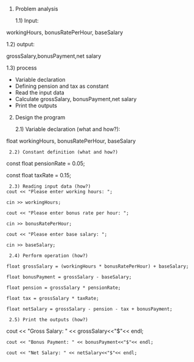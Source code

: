 1) Problem analysis
   
   1.1) Input: 

workingHours, bonusRatePerHour, baseSalary
   
   1.2) output:

 grossSalary,bonusPayment,net salary 
   
   1.3) process
   - Variable declaration 
   - Defining pension and tax as constant 
   - Read the input data
   - Calculate grossSalary, bonusPayment,net salary 
   - Print the outputs 
2) Design the program

     2.1) Variable declaration (what and how?):

 float workingHours, bonusRatePerHour, baseSalary

     2.2) Constant definition (what and how?)

 const float pensionRate = 0.05;

 const float taxRate = 0.15;

     2.3) Reading input data (how?) 
    cout << "Please enter working hours: ";

    cin >> workingHours;

    cout << "Please enter bonus rate per hour: ";

    cin >> bonusRatePerHour;

    cout << "Please enter base salary: ";

    cin >> baseSalary;

     2.4) Perform operation (how?)

    float grossSalary = (workingHours * bonusRatePerHour) + baseSalary;

    float bonusPayment = grossSalary - baseSalary;

    float pension = grossSalary * pensionRate;

    float tax = grossSalary * taxRate;

    float netSalary = grossSalary - pension - tax + bonusPayment;

     2.5) Print the outputs (how?)
 
cout << "Gross Salary: " << grossSalary<<"$"<< endl;

    cout << "Bonus Payment: " << bonusPayment<<"$"<< endl;

    cout << "Net Salary: " << netSalary<<"$"<< endl;

